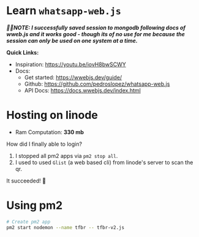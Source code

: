 # Learn `whatsapp-web.js`

**_🚀✅NOTE: I successfully saved session to mongodb following docs of wweb.js and it works good - though its of no use for me because the session can only be used on one system at a time._**

**Quick Links:**

- Inspiration: https://youtu.be/iovH8bwSCWY
- Docs:
  - Get started: https://wwebjs.dev/guide/
  - Github: https://github.com/pedroslopez/whatsapp-web.js
  - API Docs: https://docs.wwebjs.dev/index.html

# Hosting on linode

- Ram Computation: **330 mb**

How did I finally able to login?

1. I stopped all pm2 apps via `pm2 stop all`.
2. I used to used `Glist` (a web based cli) from linode's server to scan the qr.

It succeeded! 🚀

# Using pm2

```sh
# Create pm2 app
pm2 start nodemon --name tfbr -- tfbr-v2.js
```
